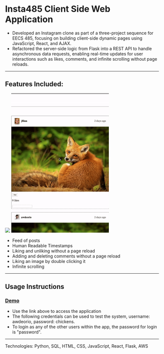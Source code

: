 # Insta485 Client Side Web Application 

- Developed an Instagram clone as part of a three-project sequence for EECS 485, focusing on building client-side dynamic pages using JavaScript, React, and AJAX.
- Refactored the server-side logic from Flask into a REST API to handle asynchronous data requests, enabling real-time updates for user interactions such as likes, comments, and infinite scrolling without page reloads.


---


## Features Included:

  <p>
    <img src="assets/demo-infinitescroll-ezgif.com-video-to-gif-converter (1).gif" width="320px">
    <img src="assets/demo-insta485-heart-ezgif.com-video-to-gif-converter (1).gif" width="320px">
  </p>  

- Feed of posts
- Human Readable Timestamps
- Liking and unliking without a page reload
- Adding and deleting comments without a page reload
- Liking an image by double clicking it
- Infinite scrolling


---


## Usage Instructions

### [Demo](http://ec2-18-219-187-14.us-east-2.compute.amazonaws.com/)

- Use the link above to access the application
- The following credentials can be used to test the system, username: awdeorio, password: chickens.
- To login as any of the other users within the app, the password for login is "password".


---

Technologies: Python, SQL, HTML, CSS, JavaScript, React, Flask, AWS  
